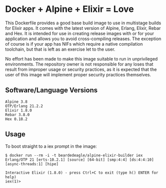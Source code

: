 # Docker + Alpine + Elixir = Love

This Dockerfile provides a good base build image to use in multistage builds for Elixir apps. It comes with the latest version of Alpine, Erlang, Elixir, Rebar and Hex. It is intended for use in creating release images with or for your application and allows you to avoid cross-compiling releases. The exception of course is if your app has NIFs which require a native compilation toolchain, but that is left as an exercise let to the user.

No effort has been made to make this image suitable to run in unprivileged environments. The repository owner is not responsible for any loses that result from improper usage or security practices, as it is expected that the user of this image will implement proper security practices themselves.

## Software/Language Versions

```shell
Alpine 3.8
OTP/Erlang 21.2.2
Elixir 1.8.0
Rebar 3.8.0
Hex 0.18.2
```

## Usage

To boot straight to a iex prompt in the image:

```shell
$ docker run --rm -i -t beardedeagle/alpine-elixir-builder iex
Erlang/OTP 21 [erts-10.2.1] [source] [64-bit] [smp:4:4] [ds:4:4:10] [async-threads:1] [hipe]

Interactive Elixir (1.8.0) - press Ctrl+C to exit (type h() ENTER for help)
iex(1)>
```
